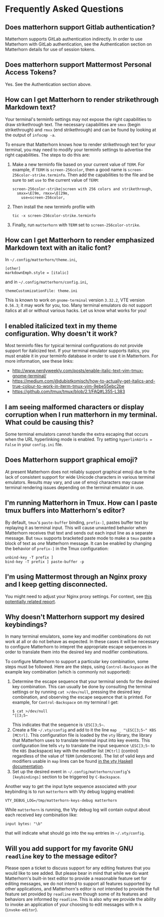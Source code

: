 
# Frequently Asked Questions

## Does matterhorn support Gitlab authentication?

Matterhorn supports GitLab authentication indirectly. In order to use
Matterhorn with GitLab authentication, see the Authentication section on
Matterhorn details for use of session tokens.

## Does matterhorn support Mattermost Personal Access Tokens?

Yes. See the Authentication section above.

## How can I get Matterhorn to render strikethrough Markdown text?

Your terminal's terminfo settings may not expose the right capabilities
to draw strikethrough text. The necessary capabilities are `smxx` (begin
strikethrough) and `rmxx` (end strikethrough) and can be found by
looking at the output of `infocmp -a`.

To ensure that Matterhorn knows how to render strikethrough text
for your terminal, you may need to modify your terminfo settings to
advertise the right capabilities. The steps to do this are:

1. Make a new terminfo file based on your current value of `TERM`.
   For example, if `TERM` is `screen-256color`, then a good name is
   `screen-256color-strike.terminfo`. Then add the capabilities to the
   file and be sure to set `use` to the current value of `TERM`:
   ```
   screen-256color-strike|screen with 256 colors and strikethrough,
     smxx=\E[9m, rmxx=\E[29m,
       use=screen-256color,
   ```
1. Then install the new terminfo profile with
   ```
   tic -x screen-256color-strike.terminfo
   ```
1. Finally, run `matterhorn` with `TERM` set to `screen-256color-strike`.

## How can I get Matterhorn to render emphasized Markdown text with an italic font?

In `~/.config/matterhorn/theme.ini`,
```
[other]
markdownEmph.style = [italic]
```
and in `~/.config/matterhorn/config.ini`,
```
themeCustomizationFile: theme.ini
```

This is known to work on `gnome-terminal` version `3.32.2`, VTE version
`0.56.3`; it may work for you, too. Many terminal emulators do not
support italics at all or without various hacks. Let us know what works
for you!

## I enabled italicized text in my theme configuration. Why doesn't it work?

Most terminfo files for typical terminal configurations do not provide
support for italicized text. If your terminal emulator supports italics,
you must enable it in your terminfo database in order to use it in
Matterhorn. For more information, see these links:

* http://www.nerdyweekly.com/posts/enable-italic-text-vim-tmux-gnome-terminal/
* https://medium.com/@dubistkomisch/how-to-actually-get-italics-and-true-colour-to-work-in-iterm-tmux-vim-9ebe55ebc2be
* https://github.com/tmux/tmux/blob/2.1/FAQ#L355-L383

## I am seeing malformed characters or display corruption when I run matterhorn in my terminal. What could be causing this?

Some terminal emulators cannot handle the extra escaping that occurs
when the URL hyperlinking mode is enabled. Try setting `hyperlinkUrls =
False` in your `config.ini` file.

## Does Matterhorn support graphical emoji?

At present Matterhorn does not reliably support graphical emoji due to
the lack of consistent support for wide Unicode characters in various
terminal emulators. Results may vary, and use of emoji characters may
cause terminal rendering issues depending on the terminal emulator in
use.

## I'm running Matterhorn in Tmux. How can I paste tmux buffers into Matterhorn's editor?

By default, `tmux`'s `paste-buffer` binding, `prefix-]`, pastes buffer
text by replaying it as terminal input. This will cause unwanted
behavior when Matterhorn receives that text and sends out each input
line as a separate message. But `tmux` supports bracketed paste mode
to make a `tmux` paste a block of text as *one* Matterhorn message.
It can be enabled by changing the behavior of `prefix-]` in the Tmux
configuration:

```
unbind-key -T prefix ]
bind-key -T prefix ] paste-buffer -p
```

## I'm using Mattermost through an Nginx proxy and I keep getting disconnected.

You might need to adjust your Nginx proxy settings.
For context, see [this potentially related report](https://github.com/matterhorn-chat/matterhorn/issues/578).

## Why doesn't Matterhorn support my desired keybindings?

In many terminal emulators, some key and modifier combinations do not
work at all or do not behave as expected. In these cases it will be
necessary to configure Matterhorn to intepret the appropriate escape
sequences in order to translate them into the desired key and modifier
combinations.

To configure Matterhorn to support a particular key combination, some
steps must be followed. Here are the steps, using `Control-Backspace` as
the example key combination (which is commonly not supported):

1) Determine the escape sequence that your terminal sends for the
   desired key combination. This can usually be done by consulting
   the terminal settings or by running `cat >/dev/null`, pressing the
   desired key combination, and observing the escape sequence that is
   printed. For example, for `Control-Backspace` on my terminal I get:
   ```
   $ cat >/dev/null
   ^[[3;5~
   ```
   This indicates that the sequence is `\ESC[3;5~`.
2) Create a file `~/.vty/config` and add to it the line `map _
   "\ESC[3;5~" KBS [MCtrl]`. This configuration file is loaded by
   the `vty` library, the library that Matterhorn uses to translate
   terminal input into key events. This configuration line tells
   `vty` to translate the input sequence `\ESC[3;5~` to the `KBS`
   (backspace) key with the modifier list `[MCtrl]` (control) regardless
   of the value of `TERM` (underscore). The list of valid keys and
   modifiers usable in `map` lines can be found [in the vty Haskell
   documentation](http://hackage.haskell.org/package/vty-5.28.2/docs/Graphics-Vty-Input.html).
3) Set up the desired event in `~/.config/matterhorn/config`'s
   `[keybindings]` section to be triggered by `C-Backspace`.

Another way to get the input byte sequence associated with your
keybinding is to run `matterhorn` with Vty debug logging enabled:

```
VTY_DEBUG_LOG=/tmp/matterhorn-keys-debug matterhorn
```

While `matterhorn` is running, the Vty debug log will contain output
about each received key combination like:

```
input bytes: "\b"
```

that will indicate what should go into the `map` entries in
`~/.vty/config`.

## Will you add support for my favorite GNU `readline` key to the message editor?

Please open a ticket to discuss support for any editing features that
you would like to see added. But please bear in mind that while we do
want Matterhorn's built-in text editor to provide a reasonable feature
set for editing messages, we do not intend to support all features
supported by other applications, and Matterhorn's editor is *not*
intended to provide the full feature set provided by `readline` even
though some of its features and behaviors are informed by `readline`.
This is also why we provide the ability to invoke an application of your
choosing to edit messages with `M-k` (`invoke-editor`).
